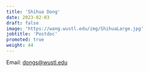 ```yaml
---
title: 'Shihua Dong'
date: 2023-02-03
draft: false
image: 'https://wang.wustl.edu/img/ShihuaLarge.jpg'
jobtitle: 'Postdoc'
promoted: true
weight: 44
---
```

Email: dongs@wustl.edu
